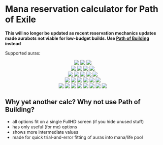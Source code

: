# Mana reservation calculator for Path of Exile

**This will no longer be updated as recent reservation mechanics updates made aurabots not viable for low-budget builds.
Use [Path of Building](https://github.com/PathOfBuildingCommunity/PathOfBuilding/) instead**

Supported auras:

<div align="center">
  <img src="https://web.poecdn.com/image/Art/2DArt/SkillIcons/auraregen.png">
  <img src="https://web.poecdn.com/image/Art/2DArt/SkillIcons/auramana.png">
  <img src="https://web.poecdn.com/image/Art/2DArt/SkillIcons/auracrit.png"><br>
  <img src="https://web.poecdn.com/image/Art/2DArt/SkillIcons/AvianAspect.png">
  <img src="https://web.poecdn.com/image/Art/2DArt/SkillIcons/CatAspect.png">
  <img src="https://web.poecdn.com/image/Art/2DArt/SkillIcons/CrabAspect.png">
  <img src="https://web.poecdn.com/image/Art/2DArt/SkillIcons/SpiderAspect.png"><br>
  <img src="https://web.poecdn.com/image/Art/2DArt/SkillIcons/HeraldofAsh.png">
  <img src="https://web.poecdn.com/image/Art/2DArt/SkillIcons/HeraldofIce.png">
  <img src="https://web.poecdn.com/image/Art/2DArt/SkillIcons/HeraldofThunder.png">
  <img src="https://web.poecdn.com/image/Art/2DArt/SkillIcons/HeraldOfLight.png">
  <img src="https://web.poecdn.com/image/Art/2DArt/SkillIcons/HeraldOfAgony.png"><br>
  <img src="https://web.poecdn.com/image/Art/2DArt/SkillIcons/aurafire.png">
  <img src="https://web.poecdn.com/image/Art/2DArt/SkillIcons/auracold.png">
  <img src="https://web.poecdn.com/image/Art/2DArt/SkillIcons/auralightning.png">
  <img src="https://web.poecdn.com/image/Art/2DArt/SkillIcons/DeliriumAura.png">
  <img src="https://web.poecdn.com/image/Art/2DArt/SkillIcons/auradamage.png">
  <img src="https://web.poecdn.com/image/Art/2DArt/SkillIcons/SpellDamageAura.png"><br>
  <img src="https://web.poecdn.com/image/Art/2DArt/SkillIcons/auraresist.png">
  <img src="https://web.poecdn.com/image/Art/2DArt/SkillIcons/aurafireresist.png">
  <img src="https://web.poecdn.com/image/Art/2DArt/SkillIcons/auracoldresist.png">
  <img src="https://web.poecdn.com/image/Art/2DArt/SkillIcons/auralightningresist.png">
  <img src="https://web.poecdn.com/image/Art/2DArt/SkillIcons/auraarmour.png">
  <img src="https://web.poecdn.com/image/Art/2DArt/SkillIcons/auraenergy.png">
  <img src="https://web.poecdn.com/image/Art/2DArt/SkillIcons/auraevasion.png">
  <img src="https://web.poecdn.com/image/Art/2DArt/SkillIcons/auraspeed.png">

</div align="center">

## Why yet another calc? Why not use Path of Building?

- all options fit on a single FullHD screen (if you hide unused stuff)
- has only useful (for me) options
- shows more intermediate values
- made for quick trial-and-error fitting of auras into mana/life pool
